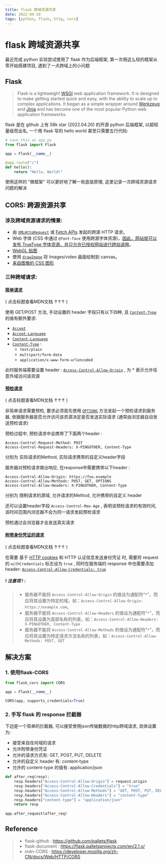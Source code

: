 ```yaml
---
title: flask 跨域资源共享
date: 2022-04-20
tags: [python, flask, http, cors]
---
```


# flask 跨域资源共享

最近完成 python 实验尝试使用了 flask 作为后端框架, 第一次用这么轻的框架从零开始搭建项目, 遇到了一点跨域上的小问题

## Flask

> Flask is a lightweight [WSGI](https://wsgi.readthedocs.io/) web application framework. It is designed to make getting started quick and easy, with the ability to scale up to complex applications. It began as a simple wrapper around [Werkzeug](https://werkzeug.palletsprojects.com/) and [Jinja](https://jinja.palletsprojects.com/) and has become one of the most popular Python web application frameworks.

flask 是在 github 上有 58k star (2022.04.20) 的开源 python 后端框架, 以超轻量级而出名, 一个用 flask 写的 hello world 甚至只需要五行代码: 

```python
# save this as app.py
from flask import Flask

app = Flask(__name__)

@app.route("/")
def hello():
    return "Hello, World!"
```

使用这样的 "微框架" 可以更好地了解一些底层原理, 这里记录一次跨域资源请求问题的解决

## CORS: 跨源资源共享

### 涉及跨域资源请求的情景: 

- 由 [`XMLHttpRequest`](https://developer.mozilla.org/zh-CN/docs/Web/API/XMLHttpRequest) 或 [Fetch APIs](https://developer.mozilla.org/zh-CN/docs/Web/API/Fetch_API) 发起的跨源 HTTP 请求。
- Web 字体 (CSS 中通过 `@font-face` 使用跨源字体资源)，[因此，网站就可以发布 TrueType 字体资源，并只允许已授权网站进行跨站调用](https://www.w3.org/TR/css-fonts-3/#font-fetching-requirements)。
- [WebGL 贴图](https://developer.mozilla.org/zh-CN/docs/Web/API/WebGL_API/Tutorial/Using_textures_in_WebGL)
- 使用 [`drawImage`](https://developer.mozilla.org/zh-CN/docs/Web/API/CanvasRenderingContext2D/drawImage) 将 Images/video 画面绘制到 canvas。
- [来自图像的 CSS 图形](https://developer.mozilla.org/en-US/docs/Web/CSS/CSS_Shapes/Shapes_From_Images)

### 三种跨域请求:

#### [简单请求](https://developer.mozilla.org/zh-CN/docs/Web/HTTP/CORS#简单请求)

( 点击标题查看MDN文档 ↑↑↑ )

使用 GET/POST 方法, 手动设置的 header 字段只有以下四种, 且 [`Content-Type`](https://developer.mozilla.org/zh-CN/docs/Web/HTTP/Headers/Content-Type) 的值有额外要求: 

- [`Accept`](https://developer.mozilla.org/zh-CN/docs/Web/HTTP/Headers/Accept)
- [`Accept-Language`](https://developer.mozilla.org/zh-CN/docs/Web/HTTP/Headers/Accept-Language)
- [`Content-Language`](https://developer.mozilla.org/zh-CN/docs/Web/HTTP/Headers/Content-Language)
- [`Content-Type`](https://developer.mozilla.org/zh-CN/docs/Web/HTTP/Headers/Content-Type) :
  - `text/plain`
  - `multipart/form-data`
  - `application/x-www-form-urlencoded`

此时服务端需要设置 header : [`Access-Control-Allow-Origin`](https://developer.mozilla.org/zh-CN/docs/Web/HTTP/Headers/Access-Control-Allow-Origin) , 为 * 表示允许任意外域访问该资源

#### [预检请求](https://developer.mozilla.org/zh-CN/docs/Web/HTTP/CORS#预检请求)

( 点击标题查看MDN文档 ↑↑↑ )

非简单请求需要预检, 要求必须首先使用 [`OPTIONS`](https://developer.mozilla.org/zh-CN/docs/Web/HTTP/Methods/OPTIONS) 方法发起一个预检请求到服务器, 依据服务器是否允许访问该资源决定是否发送实际请求 (通常由浏览器自动发送预检请求)

预检过程中,  预检请求中会携带了下面两个header : 

```
Access-Control-Request-Method: POST
Access-Control-Request-Headers: X-PINGOTHER, Content-Type
```

分别为 实际请求的Method, 实际请求携带的自定义header字段

服务器对预检请求做出响应, 在response中需要携带以下header : 

```
Access-Control-Allow-Origin: https://foo.example
Access-Control-Allow-Methods: POST, GET, OPTIONS
Access-Control-Allow-Headers: X-PINGOTHER, Content-Type
```

分别为 限制请求的源域, 允许请求的Method, 允许携带的自定义 header

还可以设置header字段 `Access-Control-Max-Age` , 表明该预检请求的有效时间, 该时间范围内浏览器不会为同一请求发起预检请求

预检通过会浏览器才会发送真实请求

#### [附带身份凭证的请求](https://developer.mozilla.org/zh-CN/docs/Web/HTTP/CORS#附带身份凭证的请求)

( 点击标题查看MDN文档 ↑↑↑ )

在需要 基于 [HTTP cookies](https://developer.mozilla.org/zh-CN/docs/Web/HTTP/Cookies) 和 HTTP 认证信息发送身份凭证 时, 需要将 request 的 `withCredentials` 标志设为 `true` , 同时在服务端的 response 中也需要添加header:  [`Access-Control-Allow-Credentials: true`](https://developer.mozilla.org/zh-CN/docs/Web/HTTP/Headers/Access-Control-Allow-Credentials) 

##### ! 注意项 ! : 

> - 服务器不能将 `Access-Control-Allow-Origin` 的值设为通配符“`*`”，而应将其设置为特定的域，如：`Access-Control-Allow-Origin: https://example.com`。
> - 服务器不能将 `Access-Control-Allow-Headers` 的值设为通配符“`*`”，而应将其设置为首部名称的列表，如：`Access-Control-Allow-Headers: X-PINGOTHER, Content-Type`
> - 服务器不能将 `Access-Control-Allow-Methods` 的值设为通配符“`*`”，而应将其设置为特定请求方法名称的列表，如：`Access-Control-Allow-Methods: POST, GET`

## 解决方案

### 1. 使用flask-CORS

```python
from flask_cors import CORS

app = Flask(__name__)

CORS(app, supports_credentials=True)
```

### 2. 手写 flask 的 response 拦截器

下边是一个简单的拦截器, 可以接受使用json传输数据的http跨域请求, 具体设置为: 

- 接受来自任何域的请求
- 允许附带身份凭证
- 允许的请求方式有: GET, POST, PUT, DELETE
- 允许的自定义 header 有: content-type
- 允许的 content-type 的值有: application/json

```python
def after_req(resp):
    resp.headers["Access-Control-Allow-Origin"] = request.origin
    resp.headers["Access-Control-Allow-Credentials"] = "true"
    resp.headers["Access-Control-Allow-Methods"] = "GET, POST, PUT, DELETE"
    resp.headers["Access-Control-Allow-Headers"] = "content-type"
    resp.headers["content-type"] = "application/json"
    return resp
    
app.after_request(after_req)
```

## Reference

> - flask-github : https://github.com/pallets/flask
> - flask-document : https://flask.palletsprojects.com/en/2.1.x/
> - mdn-CORS : https://developer.mozilla.org/zh-CN/docs/Web/HTTP/CORS

